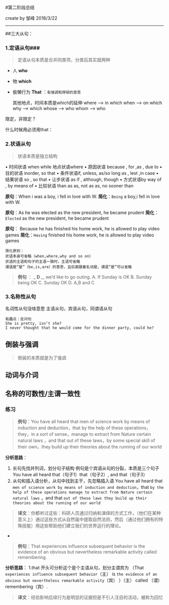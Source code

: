 #第二阶段总结

create by 邹峰 2018/3/22

----
##三大从句：
### 1.定语从句###
> 定语从句本质是合并同类项，分类后其实就两种


- 人 **who**
- 物 **which**
- 偷懒行为 **That** ：`有强调和停顿的意思`

	其他地点，时间本质是which的延伸
	where --> in which
	when --> on which
	why --> which
	whose --> who
	whom --> who

限定，非限定？

什么时候用必须用that：


	
### 2.状语从句

> 状语本质是独立结构
> 
•  时间状语 when while 地点状语where
•  原因状语 because , for ,as , due to
•  目的状语 inorder, so that
•  条件状语if, unless, as/so long as , lest ,in case
•  结果状语 so , so that
•  让步状语 as if , although, though
•  方式状语by way of , by means of
•  比较状语 than as as, not as as, no sooner than


 **原句**：When i was a boy, i fell in love with W.
 **简化**：`Being` a boy,i fell in love with W.

**原句**：As he was elected as the new president, he became prudent
 **简化**：`Elected` as the new president, he became prudent

**原句**： Because he has finished his home work, he is allowed to play video games
 **简化**：`Having` finished his home work, he is allowed to play video games
 
	简化原则：
	状语本身可省略（when,where,why and so on）
	状语的主语和句子的主语一致时，主语可省略
	谓语是“是”（be,is,are）的意思，且后面跟着名词是，谓语“是”可以省略

> **例句** ： _  **D** _, we’d like to go outing.
>  A. If Sunday is OK B. Sunday being OK C. Sunday OK D. A,B and C
 
### 3.名称性从句
名词性从句没啥意思 主语从句，宾语从句，同谓语从句

	有趣点：反问句
	She is pretty, isn’t she?
	I never thought that he would come for the dinner party, could he?


## 倒装与强调
> 倒装的本质就是为了强调
## 动词与介词

## 名称的可数性/主谓一致性

### 练习
>  **例句**：You have all heard that men of science work by means of induction and deduction，that by the help of these operations，they，in a sort of sense，manage to extract from Nature certain natural laws ，and that out of these laws，by some special skill of their own，they build up their theories about the running of our world

**分析思路**：
1. 长句先找并列词，划分句子结构
    例句是个宾语从句的分裂，本质是三个句子
    You have all heard that（句子1）that（句子2）, and that（句子3）
2. 从句和插入语分析，从句中找到主干，先忽略插入语
   You have all heard that `men of science work by means of induction and deduction`，that `by the help of these operations manage to extract from Nature certain natural laws` ，and that `out of these laws they build up their theories about the running of our world`
>  **译文**：你都听过这些：科研人员通过归纳和演绎的方式工作，（他们在某种意义上）通过这些方式从自然届中提取自然法则，然后（通过他们拥有的特殊技能）用这些帮助他们建立我们的世界运行的理论。

-

> **例句**：That experiences influence subsequent behavior is the evidence of an obvious but nevertheless remarkable activity called remembering.

**分析思路**：
1.that 开头可分析这个是个主语从句，划分主谓宾为
（That `experiences influence subsequent behavior`（主） is `the evidence of an obvious but nevertheless remarkable activity`（宾） ）（主） called （谓）remembering（宾）.
>  **译文**：经验影响后续行为是明显的证据但是不引人注目的活动，被称为回忆
